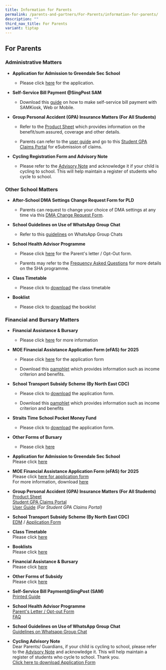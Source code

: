 ```yaml
---
title: Information for Parents
permalink: /parents-and-partners/For-Parents/information-for-parents/
description: ""
third_nav_title: For Parents
variant: tiptap
---
```

<h2>For Parents</h2>
<h3>Administrative Matters</h3>
<ul data-tight="true" class="tight">
<li>
<p><strong>Application for Admission to Greendale Sec School</strong>
</p>
<ul data-tight="true" class="tight">
<li>
<p>Please click <a href="https://go.gov.sg/gdss-application-for-admission" rel="noopener nofollow" target="_blank">here</a> for
the application.</p>
</li>
</ul>
</li>
<li>
<p><strong>Self-Service Bill Payment @SingPost SAM</strong>
</p>
<ul data-tight="true" class="tight">
<li>
<p>Download this <a href="/files/Printed-Guide-final.pdf" rel="noopener nofollow" target="_blank">guide</a> on
how to make self-service bill payment with SAMKiosk, Web or Mobile.</p>
</li>
</ul>
</li>
<li>
<p><strong>Group Personal Accident (GPA) Insurance Matters (For All Students)</strong>
</p>
<ul data-tight="true" class="tight">
<li>
<p>Refer to the <a href="/files/Product_Fact_Sheet__Year_2025_.pdf" rel="noopener nofollow" target="_blank">Product Sheet</a> which
provides information on the benefit/sum assured, coverage and other details.</p>
</li>
<li>
<p>Parents can refer to the <a href="/files/student-gpa-user-guide-parent.pdf" rel="noopener nofollow" target="_blank">user guide</a> and
go to this <a href="https://studentgpa.incomegroupins.com.sg/#/dashboard" rel="noopener noreferrer nofollow" target="_blank">Student GPA Claims Portal</a> for
eSubmission of claims.</p>
</li>
</ul>
</li>
<li>
<p><strong>Cycling Registration Form and Advisory Note</strong>
</p>
<ul data-tight="true" class="tight">
<li>
<p>Please refer to the&nbsp;<a href="https://form.gov.sg/61c2b2fb1dd3cd0013b089e1" rel="noopener noreferrer nofollow" target="_blank">Advisory Note</a>&nbsp;and
acknowledge it if your child is cycling to school. This will help maintain
a register of students who cycle to school.</p>
</li>
</ul>
</li>
</ul>
<h3>Other School Matters</h3>
<ul data-tight="true" class="tight">
<li>
<p><strong>After-School DMA Settings Change Request Form for PLD</strong>
</p>
<ul data-tight="true" class="tight">
<li>
<p>Parents can request to change your choice of DMA settings at any time
via this <a href="https://go.gov.sg/gdlss-dma-request" rel="noopener nofollow" target="_blank">DMA Change Request Form</a>.</p>
</li>
</ul>
</li>
<li>
<p><strong>School Guidelines on Use of WhatsApp Group Chat</strong>
</p>
<ul data-tight="true" class="tight">
<li>
<p>Refer to this <a href="/files/Guidelines-on-WhatsApp-group-chats.pdf" rel="noopener nofollow" target="_blank">guidelines</a> on
WhatsApp Group Chats</p>
</li>
</ul>
</li>
<li>
<p><strong>School Health Advisor Programme</strong>
</p>
<ul data-tight="true" class="tight">
<li>
<p>Please click <a href="/files/SHA-Parents-Letter_Opt-Out-Form-2019.pdf" rel="noopener nofollow" target="_blank">here</a> for
the Parent's letter / Opt-Out form.</p>
</li>
<li>
<p>Parents may refer to the <a href="/files/SHA-FAQ.pdf" rel="noopener nofollow" target="_blank">Frequency Asked Questions</a> for
more details on the SHA programme.</p>
</li>
</ul>
</li>
<li>
<p><strong>Class Timetable</strong>
</p>
<ul data-tight="true" class="tight">
<li>
<p>Please click to <a href="/student-admin-services/students/class-timetable/" rel="noopener nofollow" target="_blank">download</a> the
class timetable</p>
</li>
</ul>
</li>
<li>
<p><strong>Booklist</strong>
</p>
<ul data-tight="true" class="tight">
<li>
<p>Please click to <a href="/student-admin-services/students/booklists/" rel="noopener nofollow" target="_blank">download</a> the
booklist</p>
<p></p>
</li>
</ul>
</li>
</ul>
<h3>Financial and Bursary Matters</h3>
<ul data-tight="true" class="tight">
<li>
<p><strong>Financial Assistance &amp; Bursary</strong>
</p>
<ul data-tight="true" class="tight">
<li>
<p>Please click <a href="/student-admin-services/administration/financial-assistance-bursary/" rel="noopener nofollow" target="_blank">here</a> for
more information</p>
</li>
</ul>
</li>
<li>
<p><strong>MOE Financial Assistance Application Form (eFAS) for 2025</strong>
</p>
<ul data-tight="true" class="tight">
<li>
<p>Please click <a href="https://go.gov.sg/moe-efas" rel="noopener nofollow" target="_blank">here</a> for
the application form</p>
</li>
<li>
<p>Download this <a href="/files/Document_4a_MOE_FAS_pamphlet__EL_.pdf" rel="noopener nofollow" target="_blank">pamphlet</a> which
provides information such as income criterion and benefits.</p>
</li>
</ul>
</li>
<li>
<p><strong>School Transport Subsidy Scheme (By North East CDC)</strong>
</p>
<ul data-tight="true" class="tight">
<li>
<p>Please click to <a href="/files/neasrf.pdf" rel="noopener nofollow" target="_blank">download</a> the
application form.</p>
</li>
<li>
<p>Download this <a href="/files/School-Transport-Subsidy-Scheme-EDM.pdf" rel="noopener nofollow" target="_blank">pamphlet</a> which
provides information such as income criterion and benefits</p>
</li>
</ul>
</li>
<li>
<p><strong>Straits Time School Pocket Money Fund</strong>
</p>
<ul data-tight="true" class="tight">
<li>
<p>Please click to <a href="/files/Annex_A___2025_STSPMF_Application_Form_for_schools.pdf" rel="noopener nofollow" target="_blank">download</a> the
application form.</p>
</li>
</ul>
</li>
<li>
<p><strong>Other Forms of Bursary</strong>
</p>
<ul data-tight="true" class="tight">
<li>
<p>Please click <a href="/student-admin-services/administration/other-forms-of-subsidy/" rel="noopener nofollow" target="_blank">here</a>
</p>
</li>
</ul>
</li>
</ul>
<ul data-tight="true" class="tight">
<li>
<p><strong>Application for Admission to Greendale Sec School</strong>
<br>Please click <a href="https://go.gov.sg/gdss-application-for-admission" rel="noopener noreferrer nofollow" target="_blank">here</a>
</p>
</li>
<li>
<p><strong>MOE Financial Assistance Application Form (eFAS) for 2025</strong>
<br>Please click <a href="https://go.gov.sg/moe-efas" rel="noopener noreferrer nofollow" target="_blank">here for application form</a>
<br>For more information, download <a href="/files/Document_4a_MOE_FAS_pamphlet__EL_.pdf" rel="noopener nofollow" target="_blank">here</a>
</p>
</li>
<li>
<p><strong>Group Personal Accident (GPA) Insurance Matters (For All Students)</strong>
<br><a href="/files/Product_Fact_Sheet__Year_2025_.pdf" rel="noopener nofollow" target="_blank">Product Sheet</a>
<br><a href="https://studentgpa.incomegroupins.com.sg/#/dashboard" rel="noopener noreferrer nofollow" target="_blank">Student GPA Claims Portal</a>
<br><a href="/files/student-gpa-user-guide-parent.pdf" rel="noopener noreferrer nofollow" target="_blank">User Guide</a>  <em>(For Student GPA Claims Portal)</em>
</p>
</li>
<li>
<p><strong>School Transport Subsidy Scheme (By North East CDC)</strong>
<br><a href="/files/School-Transport-Subsidy-Scheme-EDM.pdf" rel="noopener noreferrer nofollow" target="_blank">EDM</a> /
<a href="https://go.gov.sg/neasrf" rel="noopener noreferrer nofollow" target="_blank">Application Form</a>
</p>
</li>
<li>
<p><strong>Class Timetable</strong>
<br>Please click <a href="/student-admin-services/students/class-timetable/" rel="noopener noreferrer nofollow" target="_blank">here</a>
</p>
</li>
<li>
<p><strong>Booklists</strong>
<br>Please click <a href="/student-admin-services/students/booklists/" rel="noopener noreferrer nofollow" target="_blank">here</a>
</p>
</li>
<li>
<p><strong>Financial Assistance &amp; Bursary</strong>
<br>Please click <a href="/student-admin-services/administration/financial-assistance-bursary/" rel="noopener noreferrer nofollow" target="_blank">here</a>
</p>
</li>
<li>
<p><strong>Other Forms of Subsidy</strong>
<br>Please click <a href="/student-admin-services/administration/other-forms-of-subsidy/" rel="noopener noreferrer nofollow" target="_blank">here</a>
</p>
</li>
<li>
<p><strong>Self-Service Bill Payment@SingPost (SAM)</strong>
<br><a href="/files/Printed-Guide-final.pdf" rel="noopener noreferrer nofollow" target="_blank">Printed Guide</a>
</p>
</li>
<li>
<p><strong>School Health Advisor Programme</strong>
<br><a href="/files/SHA-Parents-Letter_Opt-Out-Form-2019.pdf" rel="noopener noreferrer nofollow" target="_blank">Parent's Letter / Opt-out Form</a>
<br><a href="/files/SHA-FAQ.pdf" rel="noopener noreferrer nofollow" target="_blank">FAQ</a>
</p>
</li>
<li>
<p><strong>School Guidelines on Use of WhatsApp Group Chat</strong>
<br><a href="/files/Guidelines-on-WhatsApp-group-chats.pdf" rel="noopener noreferrer nofollow" target="_blank">Guidelines on Whatsapp Group Chat</a>
</p>
</li>
<li>
<p><strong>Cycling Advisory Note</strong>
<br>Dear Parents/ Guardians, if your child is cycling to school, please refer
to the&nbsp;<a href="https://form.gov.sg/61c2b2fb1dd3cd0013b089e1" rel="noopener noreferrer nofollow" target="_blank">Advisory Note</a>&nbsp;and
acknowledge it. This will help maintain a register of students who cycle
to school. Thank you.
<br><a href="/files/Annex_A___2025_STSPMF_Application_Form_for_schools.pdf" rel="noopener noreferrer nofollow" target="_blank">Click here to download Application Form</a>
</p>
</li>
</ul>
<p>
<br>
</p>
<p></p>